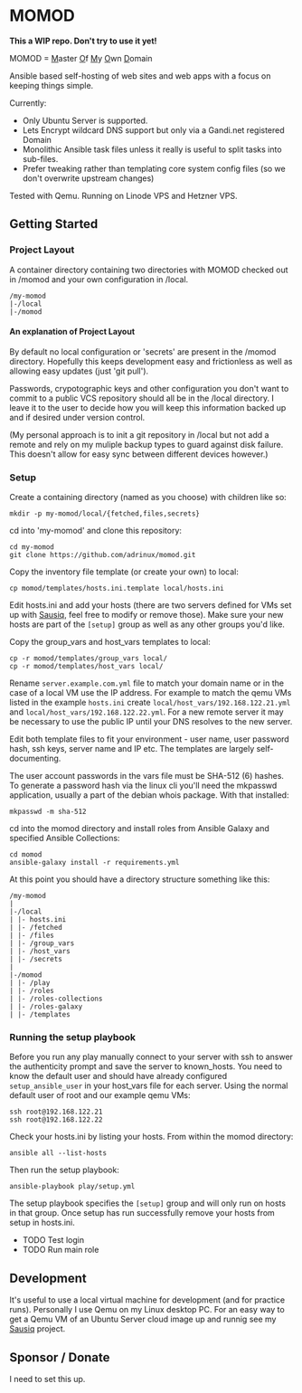 # MOMOD

**This a WIP repo. Don't try to use it yet!**

MOMOD = <u>M</u>aster <u>O</u>f <u>M</u>y <u>O</u>wn <u>D</u>omain

Ansible based self-hosting of web sites and web apps with a focus on keeping things simple.

Currently:

- Only Ubuntu Server is supported.
- Lets Encrypt wildcard DNS support but only via a Gandi.net registered Domain
- Monolithic Ansible task files unless it really is useful to split tasks into sub-files.
- Prefer tweaking rather than templating core system config files (so we don't overwrite upstream changes)

Tested with Qemu. Running on Linode VPS and Hetzner VPS.

## Getting Started

### Project Layout

A container directory containing two directories with MOMOD checked out in /momod and your own configuration in /local.
```
/my-momod
|-/local
|-/momod
```

#### An explanation of Project Layout
By default no local configuration or 'secrets' are present in the /momod directory. Hopefully this keeps development easy and frictionless as well as allowing easy updates (just 'git pull').

Passwords, crypotographic keys and other configuration you don't want to commit to a public VCS repository should all be in the /local directory. I leave it to the user to decide how you will keep this information backed up and if desired under version control.

(My personal approach is to init a git repository in /local but not add a remote and rely on my muliple backup types to guard against disk failure. This doesn't allow for easy sync between different devices however.)


### Setup

Create a containing directory (named as you choose) with children like so:
```
mkdir -p my-momod/local/{fetched,files,secrets}
```
cd into 'my-momod' and clone this repository:
```
cd my-momod
git clone https://github.com/adrinux/momod.git
```

Copy the inventory file template (or create your own) to local:

```
cp momod/templates/hosts.ini.template local/hosts.ini
```

Edit hosts.ini and add your hosts (there are two servers defined for VMs set up with [Sausiq](https://github.com/adrinux/sausiq), feel free to modify or remove those). Make sure your new hosts are part of the `[setup]` group as well as any other groups you'd like.

Copy the group_vars and host_vars templates to local:
```
cp -r momod/templates/group_vars local/
cp -r momod/templates/host_vars local/
```
Rename `server.example.com.yml` file to match your domain name or in the case of a local VM use the IP address. For example to match the qemu VMs listed in the example `hosts.ini`  create `local/host_vars/192.168.122.21.yml` and `local/host_vars/192.168.122.22.yml`. For a new remote server it may be necessary to use the public IP until your DNS resolves to the new server.

Edit both template files to fit your environment - user name, user password hash, ssh keys, server name and IP etc. The templates are largely self-documenting.

The user account passwords in the vars file must be SHA-512 ($6$) hashes. To generate a password hash via the linux cli you'll need the mkpasswd application, usually a part of the debian whois package. With that installed:
```
mkpasswd -m sha-512
```

cd into the momod directory and install roles from Ansible Galaxy and specified Ansible Collections:

```
cd momod
ansible-galaxy install -r requirements.yml
```

At this point you should have a directory structure something like this:
```
/my-momod
|
|-/local
| |- hosts.ini
| |- /fetched
| |- /files
| |- /group_vars
| |- /host_vars
| |- /secrets
|
|-/momod
| |- /play
| |- /roles
| |- /roles-collections
| |- /roles-galaxy
| |- /templates
```

### Running the setup playbook

Before you run any play manually connect to your server with ssh to answer the authenticity prompt and save the server to known_hosts. You need to know the default user and should have already configured `setup_ansible_user` in your host_vars file for each server. Using the normal default user of root and our example qemu VMs:
```
ssh root@192.168.122.21
ssh root@192.168.122.22
```

Check your hosts.ini by listing your hosts. From within the momod directory:

```
ansible all --list-hosts
```

Then run the setup playbook:

```
ansible-playbook play/setup.yml
```
The setup playbook specifies the `[setup]` group and will only run on hosts in that group.
Once setup has run successfully remove your hosts from setup in hosts.ini.

- TODO Test login
- TODO Run main role

## Development

It's useful to use a local virtual machine for development (and for practice runs). Personally I use Qemu on my Linux desktop PC. For an easy way to get a Qemu VM of an Ubuntu Server cloud image up and runnig see my [Sausiq](https://github.com/adrinux/sausiq) project.


## Sponsor / Donate
I need to set this up.
